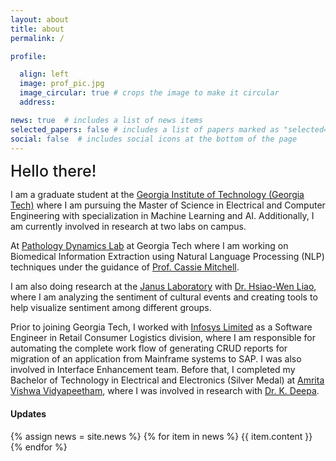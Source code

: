 ```yaml
---
layout: about
title: about
permalink: /

profile:

  align: left
  image: prof_pic.jpg
  image_circular: true # crops the image to make it circular
  address: 

news: true  # includes a list of news items
selected_papers: false # includes a list of papers marked as "selected={true}"
social: false  # includes social icons at the bottom of the page
---
```


<!--<br>-->
<span style="font-weight:500; font-size: 25px" >  Hello there! </span>

I am a graduate student at the [Georgia Institute of Technology (Georgia Tech)](https://www.gatech.edu/) where I am pursuing the Master of Science in Electrical and Computer Engineering with specialization in Machine Learning and AI. Additionally, I am currently involved in research at two labs on campus. <br>

At [Pathology Dynamics Lab](https://sites.gatech.edu/cassie-mitchell-lab/) at Georgia Tech where I am working on Biomedical Information Extraction using Natural Language Processing (NLP) techniques under the guidance of [Prof. Cassie Mitchell](https://sites.gatech.edu/cassie-mitchell-lab/people/pi-profile/). <br>

I am also doing research at the [Janus Laboratory](https://sites.gatech.edu/liaolab/) with [Dr. Hsiao-Wen Liao](https://sites.gatech.edu/liaolab/people/director/), where I am analyzing the sentiment of cultural events and creating tools to help visualize sentiment among different groups. <br>

Prior to joining Georgia Tech, I worked with [Infosys Limited](https://www.infosys.com/) as a Software Engineer in Retail Consumer Logistics division, where I am responsible for automating the complete work flow of generating CRUD reports for migration of an application from Mainframe systems to SAP. I was also involved in Interface Enhancement team. Before that, I completed my Bachelor of Technology in Electrical and Electronics (Silver Medal) at [Amrita Vishwa Vidyapeetham](https://www.amrita.edu/), where I was involved in research with [Dr. K. Deepa](https://www.amrita.edu/faculty/k-deepa). <br>


<h4>Updates</h4>
<div class = "news">
  {% assign news = site.news %}
  {% for item in news %}
  {{ item.content }}
  {% endfor %}
</div>
<br>

